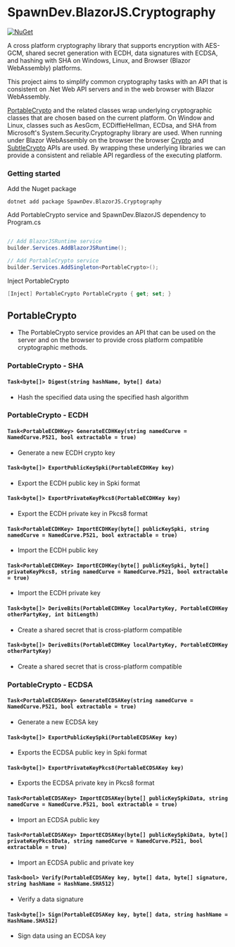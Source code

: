 # SpawnDev.BlazorJS.Cryptography

[![NuGet](https://img.shields.io/nuget/dt/SpawnDev.BlazorJS.Cryptography.svg?label=SpawnDev.BlazorJS.Cryptography)](https://www.nuget.org/packages/SpawnDev.BlazorJS.Cryptography) 

A cross platform cryptography library that supports encryption with AES-GCM, shared secret generation with ECDH, data signatures with ECDSA, and hashing with SHA on Windows, Linux, and Browser (Blazor WebAssembly) platforms.

This project aims to simplify common cryptography tasks with an API that is consistent on .Net Web API servers and in the web browser with Blazor WebAssembly.

[PortableCrypto](#PortableCrypto) and the related classes wrap underlying cryptographic classes that are chosen based on the current platform. On Window and Linux, classes such as AesGcm, ECDiffieHellman, ECDsa, and SHA from Microsoft's System.Security.Cryptography library are used. When running under Blazor WebAssembly on the browser the browser [Crypto](https://developer.mozilla.org/en-US/docs/Web/API/Crypto) and [SubtleCrypto](https://developer.mozilla.org/en-US/docs/Web/API/SubtleCrypto) APIs are used. By wrapping these underlying libraries we can provide a consistent and reliable API regardless of the executing platform.

### Getting started

Add the Nuget package
```nuget
dotnet add package SpawnDev.BlazorJS.Cryptography
```

Add PortableCrypto service and SpawnDev.BlazorJS dependency to Program.cs 
```cs

// Add BlazorJSRuntime service
builder.Services.AddBlazorJSRuntime();

// Add PortableCrypto service
builder.Services.AddSingleton<PortableCrypto>();

```

Inject PortableCrypto
```cs
[Inject] PortableCrypto PortableCrypto { get; set; }
```

## PortableCrypto
- The PortableCrypto service provides an API that can be used on the server and on the browser to provide cross platform compatible cryptographic methods.

### PortableCrypto - SHA

#### `Task<byte[]> Digest(string hashName, byte[] data)`
- Hash the specified data using the specified hash algorithm

### PortableCrypto - ECDH

#### `Task<PortableECDHKey> GenerateECDHKey(string namedCurve = NamedCurve.P521, bool extractable = true)`
- Generate a new ECDH crypto key

#### `Task<byte[]> ExportPublicKeySpki(PortableECDHKey key)`
- Export the ECDH public key in Spki format

#### `Task<byte[]> ExportPrivateKeyPkcs8(PortableECDHKey key)`
- Export the ECDH private key in Pkcs8 format

#### `Task<PortableECDHKey> ImportECDHKey(byte[] publicKeySpki, string namedCurve = NamedCurve.P521, bool extractable = true)`
- Import the ECDH public key

#### `Task<PortableECDHKey> ImportECDHKey(byte[] publicKeySpki, byte[] privateKeyPkcs8, string namedCurve = NamedCurve.P521, bool extractable = true)`
- Import the ECDH private key

#### `Task<byte[]> DeriveBits(PortableECDHKey localPartyKey, PortableECDHKey otherPartyKey, int bitLength)`
- Create a shared secret that is cross-platform compatible

#### `Task<byte[]> DeriveBits(PortableECDHKey localPartyKey, PortableECDHKey otherPartyKey)`
- Create a shared secret that is cross-platform compatible

### PortableCrypto - ECDSA

#### `Task<PortableECDSAKey> GenerateECDSAKey(string namedCurve = NamedCurve.P521, bool extractable = true)`
- Generate a new ECDSA key

#### `Task<byte[]> ExportPublicKeySpki(PortableECDSAKey key)`
- Exports the ECDSA public key in Spki format

#### `Task<byte[]> ExportPrivateKeyPkcs8(PortableECDSAKey key)`
- Exports the ECDSA private key in Pkcs8 format

#### `Task<PortableECDSAKey> ImportECDSAKey(byte[] publicKeySpkiData, string namedCurve = NamedCurve.P521, bool extractable = true)`
- Import an ECDSA public key

#### `Task<PortableECDSAKey> ImportECDSAKey(byte[] publicKeySpkiData, byte[] privateKeyPkcs8Data, string namedCurve = NamedCurve.P521, bool extractable = true)`
- Import an ECDSA public and private key

#### `Task<bool> Verify(PortableECDSAKey key, byte[] data, byte[] signature, string hashName = HashName.SHA512)`
- Verify a data signature

#### `Task<byte[]> Sign(PortableECDSAKey key, byte[] data, string hashName = HashName.SHA512)`
- Sign data using an ECDSA key


